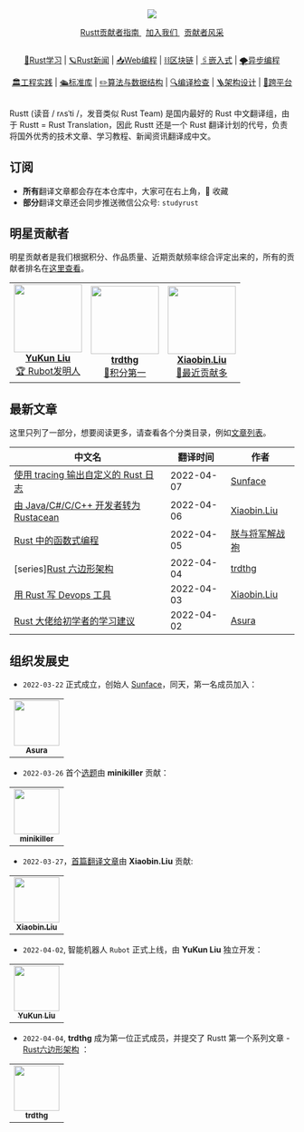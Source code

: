 <div align="center">
    <img src="https://github.com/studyrs/Rustt/blob/main/.github/assets/logo.png?raw=true">

<a align="center" href="https://guide.rustt.org">Rustt贡献者指南 </a>
&nbsp;
<a align="center" href="https://guide.rustt.org/join-us.html">加入我们 </a>
&nbsp;
<a align="center" href="https://github.com/studyrs/Rustt/blob/main/贡献者排名.md">贡献者风采 </a>
</div>


<div align="center">
    <h2> </h2>
    <p><a href="https://github.com/search?q=repo%3Astudyrs%2FRustt+label%3ARust学习&type=Issues&ref=advsearch">🔮Rust学习</a> 
       | <a href="https://github.com/search?q=repo%3Astudyrs%2FRustt+label%3ARust新闻&type=Issues">🪐Rust新闻</a> 
       | <a href="https://github.com/search?q=repo%3Astudyrs%2FRustt+label%3AWeb编程&type=Issues">📥Web编程</a> 
       | <a href="https://github.com/search?q=repo%3Astudyrs%2FRustt+label%3A区块链&type=Issues">⛓区块链</a> 
       | <a href="https://github.com/search?q=repo%3Astudyrs%2FRustt+label%3A嵌入式&type=Issues">🖇嵌入式</a> 
       | <a href="https://github.com/search?q=repo%3Astudyrs%2FRustt+label%3A异步编程&type=Issues">🌪异步编程</a> 
    </p>
    <p>
        <a href="https://github.com/search?q=repo%3Astudyrs%2FRustt+label%3A工程实践&type=Issues">🏛工程实践</a> 
       | <a href="https://github.com/search?q=repo%3Astudyrs%2FRustt+label%3A标准库&type=Issues">🛳标准库</a> 
       | <a href="https://github.com/search?q=repo%3Astudyrs%2FRustt+label%3A算法与数据结构&type=Issues">✏️算法与数据结构</a> 
       | <a href="https://github.com/search?q=repo%3Astudyrs%2FRustt+label%3A编译检查&type=Issues">🔍编译检查</a> 
       | <a href="https://github.com/search?q=repo%3Astudyrs%2FRustt+label%3A架构设计&type=Issues">🪜架构设计</a> 
       | <a href="https://github.com/search?q=repo%3Astudyrs%2FRustt+label%3A跨平台&type=Issues">🚀跨平台</a> 
    </p>
</div>

<h2> </h2>

Rustt (读音 / rʌsˈti /，发音类似 Rust Team) 是国内最好的 Rust 中文翻译组，由于 Rustt = Rust Translation，因此 Rustt 还是一个 Rust 翻译计划的代号，负责将国外优秀的技术文章、学习教程、新闻资讯翻译成中文。


## 订阅

- **所有**翻译文章都会存在本仓库中，大家可在右上角，🌟 收藏
- **部分**翻译文章还会同步推送微信公众号: `studyrust`

## 明星贡献者

明星贡献者是我们根据积分、作品质量、近期贡献频率综合评定出来的，所有的贡献者排名在[这里查看](./贡献者排名.md)。

<table>
    <tr>
        <td align="center">
            <a href="https://github.com/mrxiaozhuox">
                <img src="https://avatars.githubusercontent.com/u/41265098?v=4?s=100" width="120px"  alt=""/>
                <br />
                <b>YuKun Liu</b>
                <br />
                <sub><a href="https://github.com/studyrs/rubot">🏆 Rubot发明人</a></sub>
            </a>
        </td>
        <td align="center">
              <a href="https://github.com/trdthg ">
                  <img src="https://avatars.githubusercontent.com/u/69898423?v=4?s=100" width="120px"  alt=""/>
                <br />
                <b>trdthg</b>
                <br />
                 <sub><a href="https://github.com/studyrs/Rustt/blob/main/贡献者排名.md">💎积分第一</a></sub>
            </a>
        </td>
        <td align="center">
              <a href="https://github.com/lxbwolf ">
                  <img src="https://avatars.githubusercontent.com/u/12119889?v=4?s=100" width="120px"  alt=""/>
                <br />
                <b>Xiaobin.Liu</b>
                <br />
                 <sub><a href="https://github.com/studyrs/rubot">🚀最近贡献多</a></sub>
            </a>
        </td>
    </tr>
</table>

## 最新文章
这里只列了一部分，想要阅读更多，请查看各个分类目录，例如[文章列表](https://github.com/studyrs/Rustt/tree/main/Articles)。

| 中文名 |   翻译时间 | 作者 |
| ------- | -------- | ----- |
| [使用 tracing 输出自定义的 Rust 日志](https://github.com/studyrs/Rustt/blob/main/Articles/%5B2022-04-07%5D%20在%20Rust%20中使用%20tracing%20自定义日志.md) | 2022-04-07 | [Sunface](https://github.com/sunface) |
| [由 Java/C#/C/C++ 开发者转为 Rustacean](https://github.com/studyrs/Rustt/blob/main/Articles/%5B2022-04-02%5D%20由%20Java:C%23:C:C%2B%2B%20开发者转为%20Rustacean.md) | 2022-04-06 | [Xiaobin.Liu](https://github.com/lxbwolf)|
| [Rust 中的函数式编程 ](https://github.com/studyrs/Rustt/blob/main/Articles/%5B2022-04-05%5D%20Rust%20中的函数式编程.md) | 2022-04-05 | [朕与将军解战袍](https://github.com/a1393323447) |
| [series][Rust 六边形架构](https://github.com/studyrs/Rustt/tree/main/Articles/%5B2022-04-03%5D%20Rust%20六边形架构) | 2022-04-04 | [trdthg](https://github.com/trdthg) |
| [用 Rust 写 Devops 工具](https://github.com/studyrs/Rustt/blob/main/Articles/%5B2022-04-02%5D%20用%20Rust%20写%20DevOps%20工具.md) | 2022-04-03 | [Xiaobin.Liu](https://github.com/lxbwolf) |
| [Rust 大佬给初学者的学习建议](https://github.com/studyrs/Rustt/blob/main/Articles/%5B2022-04-02%5D%20Rust%20大佬给初学者的学习建议.md) | 2022-04-02 | [Asura](https://github.com/asur4s) |

## 组织发展史

- `2022-03-22` 正式成立，创始人 [Sunface](https://im.dev)，同天，第一名成员加入： 

<table>
    <tr>
        <td align="center">
            <a href="https://github.com/asur4s">
                <img src="https://avatars.githubusercontent.com/u/99897242?v=4?s=100" width="80px"  alt=""/>
                <br />
                <sub><b>Asura</b></sub>
                <br />
            </a>
        </td>
    </tr>
</table>

- `2022-03-26` 首个[选题](https://github.com/studyrs/Rustt/issues/10)由 **minikiller** 贡献：

<table>
    <tr>
        <td align="center">
            <a href="https://github.com/minikiller">
                  <img src="https://avatars.githubusercontent.com/u/5356570?v=4?s=100" width="80px"  alt=""/>
                <br />
                <sub><b>minikiller</b></sub>
                <br />
            </a>
        </td>
    </tr>
</table>

- `2022-03-27`，[首篇翻译文章](https://github.com/studyrs/Rustt/blob/main/Articles/%5B2022-03-26%5D%20Rust%20嵌入式开发.md)由 **Xiaobin.Liu** 贡献:

<table>
    <tr>
        <td align="center">
            <a href="https://github.com/lxbwolf">
                  <img src="https://avatars.githubusercontent.com/u/12119889?v=4?s=100" width="80px"  alt=""/>
                <br />
                <sub><b>Xiaobin.Liu</b></sub>
                <br />
            </a>
        </td>
    </tr>
</table>

- `2022-04-02`, 智能机器人 `Rubot` 正式上线，由 **YuKun Liu** 独立开发：

<table>
    <tr>
        <td align="center">
            <a href="https://github.com/mrxiaozhuox ">
                  <img src="https://avatars.githubusercontent.com/u/41265098?v=4?s=100" width="80px"  alt=""/>
                <br />
                <sub><b>YuKun Liu</b></sub>
                <br />
            </a>
        </td>
    </tr>
</table>

- `2022-04-04`, **trdthg** 成为第一位正式成员，并提交了 Rustt 第一个系列文章 - [Rust六边形架构](https://github.com/studyrs/Rustt/tree/main/Articles/%5B2022-04-03%5D%20Rust%20六边形架构) ：

<table>
    <tr>
        <td align="center">
            <a href="https://github.com/trdthg ">
                  <img src="https://avatars.githubusercontent.com/u/69898423?v=4?s=100" width="80px"  alt=""/>
                <br />
                <sub><b>trdthg</b></sub>
                <br />
            </a>
        </td>
    </tr>
</table>
